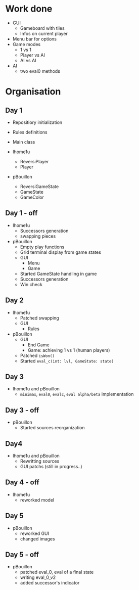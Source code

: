 # Work done
* GUI
    * Gameboard with tiles
    * Infos on current player
* Menu bar for options
* Game modes
    * 1 vs 1
    * Player vs AI
    * AI vs AI
* AI
    * two eval0 methods

# Organisation
## Day 1
* Repositiory initialization
* Rules definitions
* Main class

* lhome1u
    * ReversiPlayer
    * Player
* pBouillon
    * ReversiGameState
    * GameState
    * GameColor
    
## Day 1 - off
* lhome1u
    * Successors generation
    * swapping pieces
* pBouillon
    * Empty play functions
    * Grid terminal display from game states
    * GUI
        * Menu
        * Game  
    * Started GameState handling in game
    * Successors generation
    * Win check
    
## Day 2
* lhome1u
    * Patched swapping
    * GUI
        * Rules
* pBouillon
    * GUI
        * End Game
        * Game: achieving 1 vs 1 (human players)
    * Patched `isWon()`
    * Started `eval_c(int: lvl, GameState: state)`

## Day 3
* lhome1u and pBouillon
    * `minimax`, `eval0`, `evalc`, `eval alpha/beta` implementation

## Day 3 - off
* pBouillon
    * Started sources reorganization

## Day4
* lhome1u and pBouillon
    * Rewritting sources
    * GUI patchs (still in progress..)

## Day 4 - off
* lhome1u
    * reworked model

## Day 5
* pBouillon
    * reworked GUI
    * changed images

## Day 5 - off
* pBouillon
    * patched eval_0, eval of a final state
    * writing eval_0_v2 
    * added successor's indicator